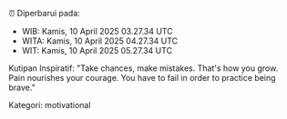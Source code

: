 ⏰ Diperbarui pada:
- WIB: Kamis, 10 April 2025 03.27.34 UTC
- WITA: Kamis, 10 April 2025 04.27.34 UTC
- WIT: Kamis, 10 April 2025 05.27.34 UTC

Kutipan Inspiratif:
"Take chances, make mistakes. That's how you grow. Pain nourishes your courage. You have to fail in order to practice being brave."


Kategori: motivational

